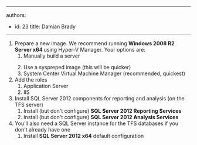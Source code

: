 

---
authors:
  - id: 23
    title: Damian Brady
---




<span class='intro'> <ol><li>Prepare a new image. We recommend running <strong>Windows 2008 R2 Server x64 </strong>using Hyper-V Manager. Your options are&#58; <ol><li>Manually build a server </li>
<li>Use a&#160;syspreped image (this will be quicker)</li>
<li>System Center Virtual Machine Manager (recommended, quickest)</li></ol></li>
<li>Add the roles <ol><li>Application Server </li>
<li>IIS</li></ol></li>
<li>Install SQL Server 2012 components for reporting and analysis (on the TFS server) <ol><li>Install (but don't configure) <strong>SQL Server 2012 Reporting Services</strong></li>
<li>Install (but don't configure) <strong>SQL Server 2012 Analysis Services</strong></li></ol></li>
<li>You'll also need a SQL Server instance for the TFS databases if you don't already have one <ol><li>Install <strong>SQL Server 2012 x64</strong> default configuration</li></ol></li></ol> </span>




